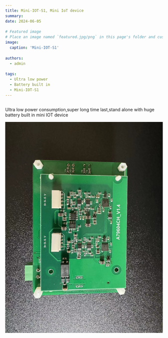 ```yaml
---
title: Mini-IOT-S1, Mini IoT device
summary:
date: 2024-06-05

# Featured image
# Place an image named `featured.jpg/png` in this page's folder and customize its options here.
image:
  caption: 'Mini-IOT-S1'

authors:
  - admin

tags:
  - Ultra low power
  - Battery built in
  - Mini-IOT-S1
---
```


##

Ultra low power consumption,super long time last,stand alone with huge battery built in mini IOT device

![Image alt](images/test1.jpg)




